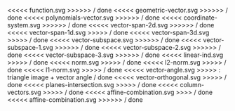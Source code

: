 <<<<< function.svg >>>>>> / done
<<<<< geometric-vector.svg >>>>>> / done
<<<<< polynomials-vector.svg >>>>>> / done
<<<<< coordinate-system.svg >>>>>> / done
<<<<< vector-span-2d.svg >>>>>> / done
<<<<< vector-span-1d.svg >>>>> / done
<<<<< vector-span-3d.svg >>>>> / done
<<<<< vector-subspace.svg >>>>>> / done
<<<<< vector-subspace-1.svg >>>>>> / done
<<<<< vector-subspace-2.svg >>>>>> / done
<<<<< vector-subspace-3.svg >>>>>> / done
<<<<< linear-ind.svg >>>>> / done
<<<<< norm.svg >>>>> / done
<<<<< l2-norm.svg >>>>> / done
<<<<< l1-norm.svg >>>>> / done
<<<<< vector-angle.svg >>>>> : triangle image + vector angle / done 
<<<<< vector-orthogonal.svg >>>>> / done
<<<<< planes-intersection.svg >>>>> / done
<<<<< column-vectors.svg >>>>> / done
<<<<< affine-combination.svg >>>> / done
<<<<< affine-combination.svg >>>>>> / done

